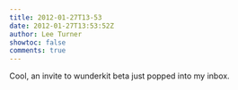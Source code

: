```yaml
---
title: 2012-01-27T13-53
date: 2012-01-27T13:53:52Z
author: Lee Turner
showtoc: false
comments: true
---
```


Cool, an invite to wunderkit beta just popped into my inbox.

